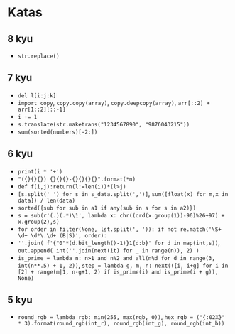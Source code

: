 # Katas

## 8 kyu

- `str.replace()`

## 7 kyu

- `del l[i:j:k]`
- `import copy`, `copy.copy(array)`, `copy.deepcopy(array)`, `arr[::2] + arr[1::2][::-1]`
- `i += 1`
- `s.translate(str.maketrans("1234567890", "9876043215"))`
- `sum(sorted(numbers)[-2:])`

## 6 kyu

- `print(i * '+')`
- `"({}{}{}) {}{}{}-{}{}{}{}".format(*n)`
- `def f(i,j):return(l:=len(i))*(l>j)`
- `[s.split(' ') for s in s_data.split(',')]`, `sum([float(x) for m,x in data]) / len(data)`
- `sorted({sub for sub in a1 if any(sub in s for s in a2)})`
- `s = sub(r'(.)(.*)\1', lambda x: chr((ord(x.group(1))-96)%26+97) + x.group(2),s)`
- `for order in filter(None, lst.split(', ')): if not re.match('\S+ \d+ \d*\.\d+ (B|S)', order):`
- `''.join( f'{"0"*(d.bit_length()-1)}1{d:b}' for d in map(int,s))`, `out.append( int(''.join(next(it) for _ in range(n)), 2) )`
- `is_prime = lambda n: n>1 and n%2 and all(n%d for d in range(3, int(n**.5) + 1, 2))`, `step = lambda g, m, n: next(([i, i+g] for i in [2] + range(m|1, n-g+1, 2) if is_prime(i) and is_prime(i + g)), None)`

## 5 kyu

- `round_rgb = lambda rgb: min(255, max(rgb, 0))`, `hex_rgb = ("{:02X}" * 3).format(round_rgb(int_r), round_rgb(int_g), round_rgb(int_b))`
